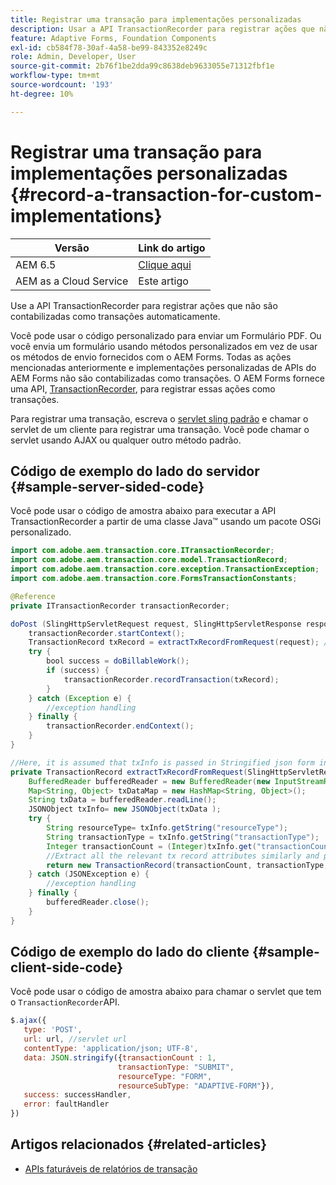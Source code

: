 ```yaml
---
title: Registrar uma transação para implementações personalizadas
description: Usar a API TransactionRecorder para registrar ações que não são contabilizadas como transações automaticamente
feature: Adaptive Forms, Foundation Components
exl-id: cb584f78-30af-4a58-be99-843352e8249c
role: Admin, Developer, User
source-git-commit: 2b76f1be2dda99c8638deb9633055e71312fbf1e
workflow-type: tm+mt
source-wordcount: '193'
ht-degree: 10%

---
```


# Registrar uma transação para implementações personalizadas {#record-a-transaction-for-custom-implementations}

| Versão | Link do artigo |
| -------- | ---------------------------- |
| AEM 6.5 | [Clique aqui](https://experienceleague.adobe.com/en/docs/experience-manager-65/content/forms/transaction-reports/transaction-reports-osgi/record-transaction-custom-implementation) |
| AEM as a Cloud Service | Este artigo |

Use a API TransactionRecorder para registrar ações que não são contabilizadas como transações automaticamente.

Você pode usar o código personalizado para enviar um Formulário PDF. Ou você envia um formulário usando métodos personalizados em vez de usar os métodos de envio fornecidos com o AEM Forms. Todas as ações mencionadas anteriormente e implementações personalizadas de APIs do AEM Forms não são contabilizadas como transações. O AEM Forms fornece uma API, [TransactionRecorder](https://javadoc.io/doc/com.adobe.aem/aem-forms-sdk-api/latest/com/adobe/aem/transaction/core/ITransactionRecorder.html), para registrar essas ações como transações.

Para registrar uma transação, escreva o [servlet sling padrão](https://experienceleague.adobe.com/docs/experience-manager-learn/forms/store-and-retrieve-af-with-2fa/create-servlet.html?lang=en) e chamar o servlet de um cliente para registrar uma transação. Você pode chamar o servlet usando AJAX ou qualquer outro método padrão.

## Código de exemplo do lado do servidor {#sample-server-sided-code}

Você pode usar o código de amostra abaixo para executar a API TransactionRecorder a partir de uma classe Java™ usando um pacote OSGi personalizado.

```java
import com.adobe.aem.transaction.core.ITransactionRecorder;
import com.adobe.aem.transaction.core.model.TransactionRecord;
import com.adobe.aem.transaction.core.exception.TransactionException;
import com.adobe.aem.transaction.core.FormsTransactionConstants;

@Reference
private ITransactionRecorder transactionRecorder;

doPost (SlingHttpServletRequest request, SlingHttpServletResponse response) {
    transactionRecorder.startContext();
    TransactionRecord txRecord = extractTxRecordFromRequest(request); //extract transaction relevant data from request
    try {
        bool success = doBillableWork();
        if (success) {
            transactionRecorder.recordTransaction(txRecord);
        }
    } catch (Exception e) {
        //exception handling
    } finally {
        transactionRecorder.endContext();
    }
}

//Here, it is assumed that txInfo is passed in Stringified json form in the ajax call (in data parameter). You can pass txInfo from client in any way that you find suitable.
private TransactionRecord extractTxRecordFromRequest(SlingHttpServletRequest request) {
    BufferedReader bufferedReader = new BufferedReader(new InputStreamReader(request.getInputStream()));
    Map<String, Object> txDataMap = new HashMap<String, Object>();
    String txData = bufferedReader.readLine();
    JSONObject txInfo= new JSONObject(txData );
    try {
        String resourceType= txInfo.getString("resourceType");
        String transactionType = txInfo.getString("transactionType");
        Integer transactionCount = (Integer)txInfo.get("transactionCount");
        //Extract all the relevant tx record attributes similarly and pass them in Transaction Record constructor as per the java doc}
        return new TransactionRecord(transactionCount, transactionType, resourceType, ..);
    } catch (JSONException e) {
        //exception handling
    } finally {
        bufferedReader.close();
    }
}
```

## Código de exemplo do lado do cliente {#sample-client-side-code}

Você pode usar o código de amostra abaixo para chamar o servlet que tem o `TransactionRecorder`API.

```javascript
$.ajax({
   type: 'POST',
   url: url, //servlet url
   contentType: 'application/json; UTF-8',
   data: JSON.stringify({transactionCount : 1,
                        transactionType: "SUBMIT",
                        resourceType: "FORM",
                        resourceSubType: "ADAPTIVE-FORM"}),
   success: successHandler,
   error: faultHandler
})
```

## Artigos relacionados {#related-articles}

* [APIs faturáveis de relatórios de transação](/help/forms/transaction-reports-billable-apis.md)
